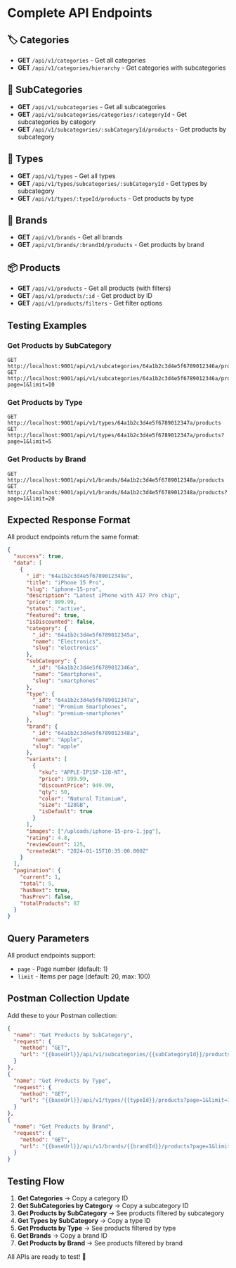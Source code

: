 # Complete API Endpoints

## 🏷️ Categories
- **GET** `/api/v1/categories` - Get all categories
- **GET** `/api/v1/categories/hierarchy` - Get categories with subcategories

## 📂 SubCategories  
- **GET** `/api/v1/subcategories` - Get all subcategories
- **GET** `/api/v1/subcategories/categories/:categoryId` - Get subcategories by category
- **GET** `/api/v1/subcategories/:subCategoryId/products` - Get products by subcategory

## 🏪 Types
- **GET** `/api/v1/types` - Get all types
- **GET** `/api/v1/types/subcategories/:subCategoryId` - Get types by subcategory
- **GET** `/api/v1/types/:typeId/products` - Get products by type

## 🏢 Brands
- **GET** `/api/v1/brands` - Get all brands
- **GET** `/api/v1/brands/:brandId/products` - Get products by brand

## 📦 Products
- **GET** `/api/v1/products` - Get all products (with filters)
- **GET** `/api/v1/products/:id` - Get product by ID
- **GET** `/api/v1/products/filters` - Get filter options

## Testing Examples

### Get Products by SubCategory
```
GET http://localhost:9001/api/v1/subcategories/64a1b2c3d4e5f6789012346a/products
GET http://localhost:9001/api/v1/subcategories/64a1b2c3d4e5f6789012346a/products?page=1&limit=10
```

### Get Products by Type
```
GET http://localhost:9001/api/v1/types/64a1b2c3d4e5f6789012347a/products
GET http://localhost:9001/api/v1/types/64a1b2c3d4e5f6789012347a/products?page=1&limit=5
```

### Get Products by Brand
```
GET http://localhost:9001/api/v1/brands/64a1b2c3d4e5f6789012348a/products
GET http://localhost:9001/api/v1/brands/64a1b2c3d4e5f6789012348a/products?page=1&limit=20
```

## Expected Response Format

All product endpoints return the same format:

```json
{
  "success": true,
  "data": [
    {
      "_id": "64a1b2c3d4e5f6789012349a",
      "title": "iPhone 15 Pro",
      "slug": "iphone-15-pro",
      "description": "Latest iPhone with A17 Pro chip",
      "price": 999.99,
      "status": "active",
      "featured": true,
      "isDiscounted": false,
      "category": {
        "_id": "64a1b2c3d4e5f6789012345a",
        "name": "Electronics",
        "slug": "electronics"
      },
      "subCategory": {
        "_id": "64a1b2c3d4e5f6789012346a",
        "name": "Smartphones",
        "slug": "smartphones"
      },
      "type": {
        "_id": "64a1b2c3d4e5f6789012347a",
        "name": "Premium Smartphones",
        "slug": "premium-smartphones"
      },
      "brand": {
        "_id": "64a1b2c3d4e5f6789012348a",
        "name": "Apple",
        "slug": "apple"
      },
      "variants": [
        {
          "sku": "APPLE-IP15P-128-NT",
          "price": 999.99,
          "discountPrice": 949.99,
          "qty": 50,
          "color": "Natural Titanium",
          "size": "128GB",
          "isDefault": true
        }
      ],
      "images": ["/uploads/iphone-15-pro-1.jpg"],
      "rating": 4.8,
      "reviewCount": 125,
      "createdAt": "2024-01-15T10:35:00.000Z"
    }
  ],
  "pagination": {
    "current": 1,
    "total": 5,
    "hasNext": true,
    "hasPrev": false,
    "totalProducts": 87
  }
}
```

## Query Parameters

All product endpoints support:
- `page` - Page number (default: 1)
- `limit` - Items per page (default: 20, max: 100)

## Postman Collection Update

Add these to your Postman collection:

```json
{
  "name": "Get Products by SubCategory",
  "request": {
    "method": "GET",
    "url": "{{baseUrl}}/api/v1/subcategories/{{subCategoryId}}/products?page=1&limit=10"
  }
},
{
  "name": "Get Products by Type", 
  "request": {
    "method": "GET",
    "url": "{{baseUrl}}/api/v1/types/{{typeId}}/products?page=1&limit=10"
  }
},
{
  "name": "Get Products by Brand",
  "request": {
    "method": "GET", 
    "url": "{{baseUrl}}/api/v1/brands/{{brandId}}/products?page=1&limit=10"
  }
}
```

## Testing Flow

1. **Get Categories** → Copy a category ID
2. **Get SubCategories by Category** → Copy a subcategory ID  
3. **Get Products by SubCategory** → See products filtered by subcategory
4. **Get Types by SubCategory** → Copy a type ID
5. **Get Products by Type** → See products filtered by type
6. **Get Brands** → Copy a brand ID
7. **Get Products by Brand** → See products filtered by brand

All APIs are ready to test! 🚀